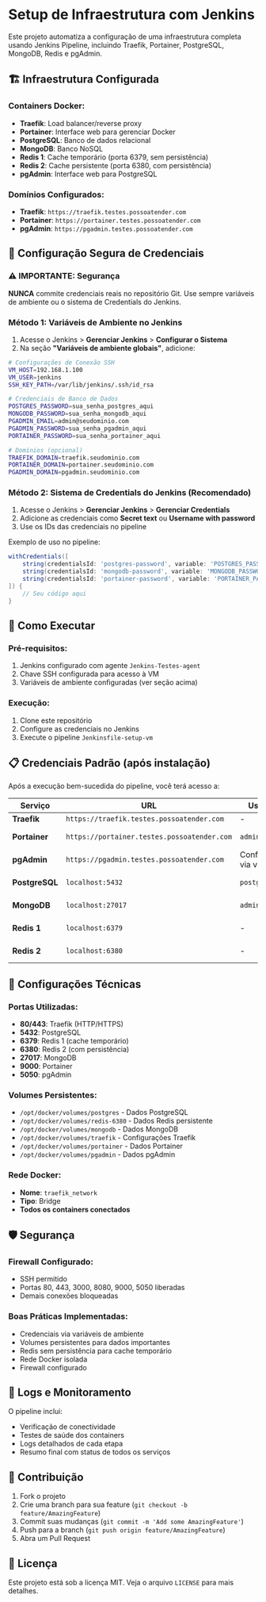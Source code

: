 # Setup de Infraestrutura com Jenkins

Este projeto automatiza a configuração de uma infraestrutura completa usando Jenkins Pipeline, incluindo Traefik, Portainer, PostgreSQL, MongoDB, Redis e pgAdmin.

## 🏗️ Infraestrutura Configurada

### Containers Docker:
- **Traefik**: Load balancer/reverse proxy
- **Portainer**: Interface web para gerenciar Docker
- **PostgreSQL**: Banco de dados relacional
- **MongoDB**: Banco NoSQL
- **Redis 1**: Cache temporário (porta 6379, sem persistência)
- **Redis 2**: Cache persistente (porta 6380, com persistência)
- **pgAdmin**: Interface web para PostgreSQL

### Domínios Configurados:
- **Traefik**: `https://traefik.testes.possoatender.com`
- **Portainer**: `https://portainer.testes.possoatender.com`
- **pgAdmin**: `https://pgadmin.testes.possoatender.com`

## 🔐 Configuração Segura de Credenciais

### ⚠️ IMPORTANTE: Segurança
**NUNCA** commite credenciais reais no repositório Git. Use sempre variáveis de ambiente ou o sistema de Credentials do Jenkins.

### Método 1: Variáveis de Ambiente no Jenkins

1. Acesse o Jenkins > **Gerenciar Jenkins** > **Configurar o Sistema**
2. Na seção **"Variáveis de ambiente globais"**, adicione:

```bash
# Configurações de Conexão SSH
VM_HOST=192.168.1.100
VM_USER=jenkins
SSH_KEY_PATH=/var/lib/jenkins/.ssh/id_rsa

# Credenciais de Banco de Dados
POSTGRES_PASSWORD=sua_senha_postgres_aqui
MONGODB_PASSWORD=sua_senha_mongodb_aqui
PGADMIN_EMAIL=admin@seudominio.com
PGADMIN_PASSWORD=sua_senha_pgadmin_aqui
PORTAINER_PASSWORD=sua_senha_portainer_aqui

# Domínios (opcional)
TRAEFIK_DOMAIN=traefik.seudominio.com
PORTAINER_DOMAIN=portainer.seudominio.com
PGADMIN_DOMAIN=pgadmin.seudominio.com
```

### Método 2: Sistema de Credentials do Jenkins (Recomendado)

1. Acesse o Jenkins > **Gerenciar Jenkins** > **Gerenciar Credentials**
2. Adicione as credenciais como **Secret text** ou **Username with password**
3. Use os IDs das credenciais no pipeline

Exemplo de uso no pipeline:
```groovy
withCredentials([
    string(credentialsId: 'postgres-password', variable: 'POSTGRES_PASSWORD'),
    string(credentialsId: 'mongodb-password', variable: 'MONGODB_PASSWORD'),
    string(credentialsId: 'portainer-password', variable: 'PORTAINER_PASSWORD')
]) {
    // Seu código aqui
}
```

## 🚀 Como Executar

### Pré-requisitos:
1. Jenkins configurado com agente `Jenkins-Testes-agent`
2. Chave SSH configurada para acesso à VM
3. Variáveis de ambiente configuradas (ver seção acima)

### Execução:
1. Clone este repositório
2. Configure as credenciais no Jenkins
3. Execute o pipeline `Jenkinsfile-setup-vm`

## 📋 Credenciais Padrão (após instalação)

Após a execução bem-sucedida do pipeline, você terá acesso a:

| Serviço | URL | Usuário | Senha |
|---------|-----|---------|-------|
| **Traefik** | `https://traefik.testes.possoatender.com` | - | - |
| **Portainer** | `https://portainer.testes.possoatender.com` | `admin` | Configurada via variável |
| **pgAdmin** | `https://pgadmin.testes.possoatender.com` | Configurado via variável | Configurada via variável |
| **PostgreSQL** | `localhost:5432` | `postgres` | Configurada via variável |
| **MongoDB** | `localhost:27017` | `admin` | Configurada via variável |
| **Redis 1** | `localhost:6379` | - | Sem autenticação |
| **Redis 2** | `localhost:6380` | - | Sem autenticação |

## 🔧 Configurações Técnicas

### Portas Utilizadas:
- **80/443**: Traefik (HTTP/HTTPS)
- **5432**: PostgreSQL
- **6379**: Redis 1 (cache temporário)
- **6380**: Redis 2 (com persistência)
- **27017**: MongoDB
- **9000**: Portainer
- **5050**: pgAdmin

### Volumes Persistentes:
- `/opt/docker/volumes/postgres` - Dados PostgreSQL
- `/opt/docker/volumes/redis-6380` - Dados Redis persistente
- `/opt/docker/volumes/mongodb` - Dados MongoDB
- `/opt/docker/volumes/traefik` - Configurações Traefik
- `/opt/docker/volumes/portainer` - Dados Portainer
- `/opt/docker/volumes/pgadmin` - Dados pgAdmin

### Rede Docker:
- **Nome**: `traefik_network`
- **Tipo**: Bridge
- **Todos os containers conectados**

## 🛡️ Segurança

### Firewall Configurado:
- SSH permitido
- Portas 80, 443, 3000, 8080, 9000, 5050 liberadas
- Demais conexões bloqueadas

### Boas Práticas Implementadas:
- Credenciais via variáveis de ambiente
- Volumes persistentes para dados importantes
- Redis sem persistência para cache temporário
- Rede Docker isolada
- Firewall configurado

## 📝 Logs e Monitoramento

O pipeline inclui:
- Verificação de conectividade
- Testes de saúde dos containers
- Logs detalhados de cada etapa
- Resumo final com status de todos os serviços

## 🤝 Contribuição

1. Fork o projeto
2. Crie uma branch para sua feature (`git checkout -b feature/AmazingFeature`)
3. Commit suas mudanças (`git commit -m 'Add some AmazingFeature'`)
4. Push para a branch (`git push origin feature/AmazingFeature`)
5. Abra um Pull Request

## 📄 Licença

Este projeto está sob a licença MIT. Veja o arquivo `LICENSE` para mais detalhes. 